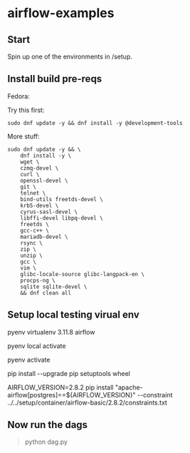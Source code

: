 # airflow-examples

## Start

Spin up one of the environments in /setup.


## Install build pre-reqs

Fedora:

Try this first:

```SH
sudo dnf update -y && dnf install -y @development-tools
```

More stuff:

```SH
sudo dnf update -y && \
    dnf install -y \
    wget \
    czmq-devel \
    curl \
    openssl-devel \
    git \
    telnet \
    bind-utils freetds-devel \
    krb5-devel \
    cyrus-sasl-devel \
    libffi-devel libpq-devel \
    freetds \
    gcc-c++ \
    mariadb-devel \
    rsync \
    zip \
    unzip \
    gcc \
    vim \
    glibc-locale-source glibc-langpack-en \
    procps-ng \
    sqlite sqlite-devel \
    && dnf clean all
```

## Setup local testing virual env

pyenv virtualenv 3.11.8 airflow

pyenv local activate

pyenv activate

pip install --upgrade pip setuptools wheel

AIRFLOW_VERSION=2.8.2
pip install "apache-airflow[postgres]==${AIRFLOW_VERSION}" --constraint ../../setup/container/airflow-basic/2.8.2/constraints.txt


## Now run the dags

>python dag.py
